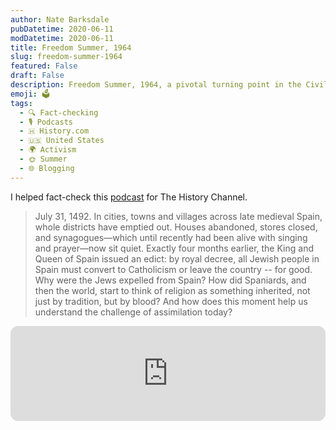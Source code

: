 ```yaml
---
author: Nate Barksdale
pubDatetime: 2020-06-11
modDatetime: 2020-06-11
title: Freedom Summer, 1964
slug: freedom-summer-1964
featured: False
draft: False
description: Freedom Summer, 1964, a pivotal turning point in the Civil Rights Movement. Get insights from fact-checking a History Channel podcast episode.
emoji: 🗳️
tags:
  - 🔍 Fact-checking
  - 🎙️ Podcasts
  - 🇭 History.com
  - 🇺🇸 United States
  - 🌍 Activism
  - 🌞 Summer
  - 🌐 Blogging
---
```


I helped fact-check this [podcast](https://open.spotify.com/episode/5ClTxIRebf2V6hGRkFnjYs?si=zS3plKl9Sr6jageYWj5Bmw) for The History Channel.

> July 31, 1492. In cities, towns and villages across late medieval Spain, whole districts have emptied out. Houses abandoned, stores closed, and synagogues—which until recently had been alive with singing and prayer—now sit quiet. Exactly four months earlier, the King and Queen of Spain issued an edict: by royal decree, all Jewish people in Spain must convert to Catholicism or leave the country -- for good. Why were the Jews expelled from Spain? How did Spaniards, and then the world, start to think of religion as something inherited, not just by tradition, but by blood? And how does this moment help us understand the challenge of assimilation today?

<iframe style="border-radius:12px" src="https://open.spotify.com/embed/episode/5ClTxIRebf2V6hGRkFnjYs?utm_source=generator" width="100%" height="152" frameBorder="0" allowfullscreen="" allow="autoplay; clipboard-write; encrypted-media; fullscreen; picture-in-picture" loading="lazy"></iframe>
